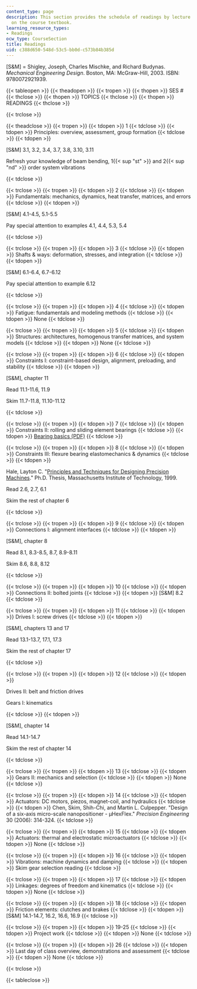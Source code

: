 ```yaml
---
content_type: page
description: This section provides the schedule of readings by lecture topic and information
  on the course textbook.
learning_resource_types:
- Readings
ocw_type: CourseSection
title: Readings
uid: c388d650-548d-53c5-bb0d-c573b84b385d
---
```


\[S&M\] = Shigley, Joseph, Charles Mischke, and Richard Budynas. _Mechanical Engineering Design_. Boston, MA: McGraw-Hill, 2003. ISBN: 9780072921939.

{{< tableopen >}}
{{< theadopen >}}
{{< tropen >}}
{{< thopen >}}
SES #
{{< thclose >}}
{{< thopen >}}
TOPICS
{{< thclose >}}
{{< thopen >}}
READINGS
{{< thclose >}}

{{< trclose >}}

{{< theadclose >}}
{{< tropen >}}
{{< tdopen >}}
1
{{< tdclose >}}
{{< tdopen >}}
Principles: overview, assessment, group formation
{{< tdclose >}}
{{< tdopen >}}


\[S&M\] 3.1, 3.2, 3.4, 3.7, 3.8, 3.10, 3.11

Refresh your knowledge of beam bending, 1{{< sup "st" >}} and 2{{< sup "nd" >}} order system vibrations


{{< tdclose >}}

{{< trclose >}}
{{< tropen >}}
{{< tdopen >}}
2
{{< tdclose >}}
{{< tdopen >}}
Fundamentals: mechanics, dynamics, heat transfer, matrices, and errors
{{< tdclose >}}
{{< tdopen >}}


\[S&M\] 4.1-4.5, 5.1-5.5

Pay special attention to examples 4.1, 4.4, 5.3, 5.4


{{< tdclose >}}

{{< trclose >}}
{{< tropen >}}
{{< tdopen >}}
3
{{< tdclose >}}
{{< tdopen >}}
Shafts & ways: deformation, stresses, and integration
{{< tdclose >}}
{{< tdopen >}}


\[S&M\] 6.1-6.4, 6.7-6.12

Pay special attention to example 6.12


{{< tdclose >}}

{{< trclose >}}
{{< tropen >}}
{{< tdopen >}}
4
{{< tdclose >}}
{{< tdopen >}}
Fatigue: fundamentals and modeling methods
{{< tdclose >}}
{{< tdopen >}}
None
{{< tdclose >}}

{{< trclose >}}
{{< tropen >}}
{{< tdopen >}}
5
{{< tdclose >}}
{{< tdopen >}}
Structures: architectures, homogenous transfer matrices, and system models
{{< tdclose >}}
{{< tdopen >}}
None
{{< tdclose >}}

{{< trclose >}}
{{< tropen >}}
{{< tdopen >}}
6
{{< tdclose >}}
{{< tdopen >}}
Constraints I: constraint-based design, alignment, preloading, and stability
{{< tdclose >}}
{{< tdopen >}}


\[S&M\], chapter 11

Read 11.1-11.6, 11.9

Skim 11.7-11.8, 11.10-11.12


{{< tdclose >}}

{{< trclose >}}
{{< tropen >}}
{{< tdopen >}}
7
{{< tdclose >}}
{{< tdopen >}}
Constraints II: rolling and sliding element bearings
{{< tdclose >}}
{{< tdopen >}}
[Bearing basics (PDF)](http://www.timken.com/pdf/10831_MDV7-Bearing-Adjustment-Basics.pdf)
{{< tdclose >}}

{{< trclose >}}
{{< tropen >}}
{{< tdopen >}}
8
{{< tdclose >}}
{{< tdopen >}}
Constraints III: flexure bearing elastomechanics & dynamics
{{< tdclose >}}
{{< tdopen >}}


Hale, Layton C. "[Principles and Techniques for Designing Precision Machines](http://dspace.mit.edu/handle/1721.1/9414)." Ph.D. Thesis, Massachusetts Institute of Technology, 1999.

Read 2.6, 2.7, 6.1

Skim the rest of chapter 6


{{< tdclose >}}

{{< trclose >}}
{{< tropen >}}
{{< tdopen >}}
9
{{< tdclose >}}
{{< tdopen >}}
Connections I: alignment interfaces
{{< tdclose >}}
{{< tdopen >}}


\[S&M\], chapter 8

Read 8.1, 8.3-8.5, 8.7, 8.9-8.11

Skim 8.6, 8.8, 8.12


{{< tdclose >}}

{{< trclose >}}
{{< tropen >}}
{{< tdopen >}}
10
{{< tdclose >}}
{{< tdopen >}}
Connections II: bolted joints
{{< tdclose >}}
{{< tdopen >}}
\[S&M\] 8.2
{{< tdclose >}}

{{< trclose >}}
{{< tropen >}}
{{< tdopen >}}
11
{{< tdclose >}}
{{< tdopen >}}
Drives I: screw drives
{{< tdclose >}}
{{< tdopen >}}


\[S&M\], chapters 13 and 17

Read 13.1-13.7, 17.1, 17.3

Skim the rest of chapter 17


{{< tdclose >}}

{{< trclose >}}
{{< tropen >}}
{{< tdopen >}}
12
{{< tdclose >}}
{{< tdopen >}}


Drives II: belt and friction drives

Gears I: kinematics


{{< tdclose >}}
{{< tdopen >}}


\[S&M\], chapter 14

Read 14.1-14.7

Skim the rest of chapter 14


{{< tdclose >}}

{{< trclose >}}
{{< tropen >}}
{{< tdopen >}}
13
{{< tdclose >}}
{{< tdopen >}}
Gears II: mechanics and selection
{{< tdclose >}}
{{< tdopen >}}
None
{{< tdclose >}}

{{< trclose >}}
{{< tropen >}}
{{< tdopen >}}
14
{{< tdclose >}}
{{< tdopen >}}
Actuators: DC motors, piezos, magnet-coil, and hydraulics
{{< tdclose >}}
{{< tdopen >}}
Chen, Skim, Shih-Chi, and Martin L. Culpepper. "Design of a six-axis micro-scale nanopositioner - µHexFlex." _Precision Engineering_ 30 (2006): 314-324.
{{< tdclose >}}

{{< trclose >}}
{{< tropen >}}
{{< tdopen >}}
15
{{< tdclose >}}
{{< tdopen >}}
Actuators: thermal and electrostatic microactuators
{{< tdclose >}}
{{< tdopen >}}
None
{{< tdclose >}}

{{< trclose >}}
{{< tropen >}}
{{< tdopen >}}
16
{{< tdclose >}}
{{< tdopen >}}
Vibrations: machine dynamics and damping
{{< tdclose >}}
{{< tdopen >}}
Skim gear selection reading
{{< tdclose >}}

{{< trclose >}}
{{< tropen >}}
{{< tdopen >}}
17
{{< tdclose >}}
{{< tdopen >}}
Linkages: degrees of freedom and kinematics
{{< tdclose >}}
{{< tdopen >}}
None
{{< tdclose >}}

{{< trclose >}}
{{< tropen >}}
{{< tdopen >}}
18
{{< tdclose >}}
{{< tdopen >}}
Friction elements: clutches and brakes
{{< tdclose >}}
{{< tdopen >}}
\[S&M\] 14.1-14.7, 16.2, 16.6, 16.9
{{< tdclose >}}

{{< trclose >}}
{{< tropen >}}
{{< tdopen >}}
19-25
{{< tdclose >}}
{{< tdopen >}}
Project work
{{< tdclose >}}
{{< tdopen >}}
None
{{< tdclose >}}

{{< trclose >}}
{{< tropen >}}
{{< tdopen >}}
26
{{< tdclose >}}
{{< tdopen >}}
Last day of class overview, demonstrations and assessment
{{< tdclose >}}
{{< tdopen >}}
None
{{< tdclose >}}

{{< trclose >}}

{{< tableclose >}}